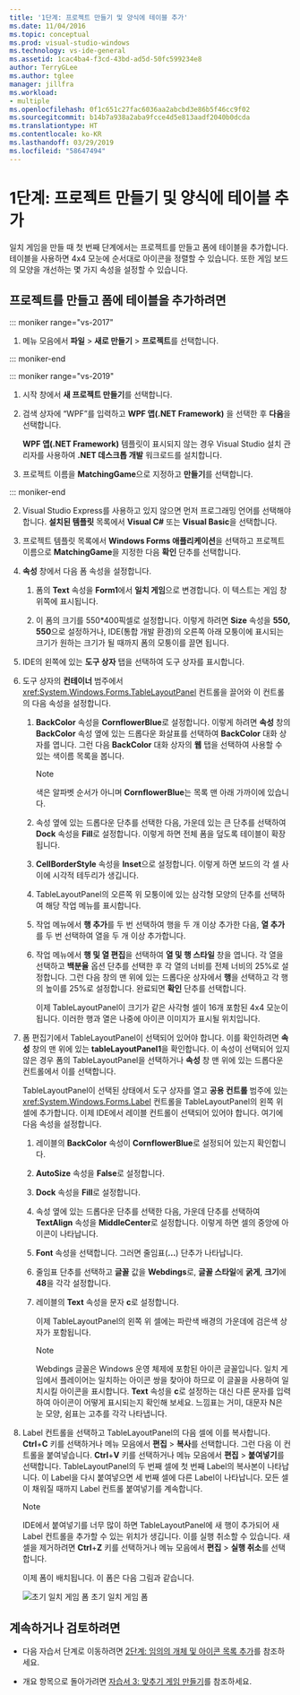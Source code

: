 ```yaml
---
title: '1단계: 프로젝트 만들기 및 양식에 테이블 추가'
ms.date: 11/04/2016
ms.topic: conceptual
ms.prod: visual-studio-windows
ms.technology: vs-ide-general
ms.assetid: 1cac4ba4-f3cd-43bd-ad5d-50fc599234e8
author: TerryGLee
ms.author: tglee
manager: jillfra
ms.workload:
- multiple
ms.openlocfilehash: 0f1c651c27fac6036aa2abcbd3e86b5f46cc9f02
ms.sourcegitcommit: b14b7a938a2aba9fcce4d5e813aadf2040b0dcda
ms.translationtype: HT
ms.contentlocale: ko-KR
ms.lasthandoff: 03/29/2019
ms.locfileid: "58647494"
---
```

# <a name="step-1-create-a-project-and-add-a-table-to-your-form"></a>1단계: 프로젝트 만들기 및 양식에 테이블 추가

일치 게임을 만들 때 첫 번째 단계에서는 프로젝트를 만들고 폼에 테이블을 추가합니다. 테이블을 사용하면 4x4 모눈에 순서대로 아이콘을 정렬할 수 있습니다. 또한 게임 보드의 모양을 개선하는 몇 가지 속성을 설정할 수 있습니다.

## <a name="to-create-a-project-and-add-a-table-to-your-form"></a>프로젝트를 만들고 폼에 테이블을 추가하려면

::: moniker range="vs-2017"

1. 메뉴 모음에서 **파일** > **새로 만들기** > **프로젝트**를 선택합니다.

::: moniker-end

::: moniker range="vs-2019"

1. 시작 창에서 **새 프로젝트 만들기**를 선택합니다.

1. 검색 상자에 “WPF”를 입력하고 **WPF 앱(.NET Framework)** 을 선택한 후 **다음**을 선택합니다.

   **WPF 앱(.NET Framework)** 템플릿이 표시되지 않는 경우 Visual Studio 설치 관리자를 사용하여 **.NET 데스크톱 개발** 워크로드를 설치합니다.

1. 프로젝트 이름을 **MatchingGame**으로 지정하고 **만들기**를 선택합니다.

::: moniker-end

2. Visual Studio Express를 사용하고 있지 않으면 먼저 프로그래밍 언어를 선택해야 합니다. **설치된 템플릿** 목록에서 **Visual C#** 또는 **Visual Basic**을 선택합니다.

3. 프로젝트 템플릿 목록에서 **Windows Forms 애플리케이션**을 선택하고 프로젝트 이름으로 **MatchingGame**을 지정한 다음 **확인** 단추를 선택합니다.

4. **속성** 창에서 다음 폼 속성을 설정합니다.

   1.  폼의 **Text** 속성을 **Form1**에서 **일치 게임**으로 변경합니다. 이 텍스트는 게임 창 위쪽에 표시됩니다.

   2.  이 폼의 크기를 550*400픽셀로 설정합니다. 이렇게 하려면 **Size** 속성을 **550, 550**으로 설정하거나, IDE(통합 개발 환경)의 오른쪽 아래 모퉁이에 표시되는 크기가 원하는 크기가 될 때까지 폼의 모퉁이를 끌면 됩니다.

5. IDE의 왼쪽에 있는 **도구 상자** 탭을 선택하여 도구 상자를 표시합니다.

6. 도구 상자의 **컨테이너** 범주에서 <xref:System.Windows.Forms.TableLayoutPanel> 컨트롤을 끌어와 이 컨트롤의 다음 속성을 설정합니다.

   1. **BackColor** 속성을 **CornflowerBlue**로 설정합니다. 이렇게 하려면 **속성** 창의 **BackColor** 속성 옆에 있는 드롭다운 화살표를 선택하여 **BackColor** 대화 상자를 엽니다.  그런 다음 **BackColor** 대화 상자의 **웹** 탭을 선택하여 사용할 수 있는 색이름 목록을 봅니다.

      > [!NOTE]
      > 색은 알파벳 순서가 아니며 **CornflowerBlue**는 목록 맨 아래 가까이에 있습니다.

   2. 속성 옆에 있는 드롭다운 단추를 선택한 다음, 가운데 있는 큰 단추를 선택하여 **Dock** 속성을 **Fill**로 설정합니다. 이렇게 하면 전체 폼을 덮도록 테이블이 확장됩니다.

   3. **CellBorderStyle** 속성을 **Inset**으로 설정합니다. 이렇게 하면 보드의 각 셀 사이에 시각적 테두리가 생깁니다.

   4. TableLayoutPanel의 오른쪽 위 모퉁이에 있는 삼각형 모양의 단추를 선택하여 해당 작업 메뉴를 표시합니다.

   5. 작업 메뉴에서 **행 추가**를 두 번 선택하여 행을 두 개 이상 추가한 다음, **열 추가**를 두 번 선택하여 열을 두 개 이상 추가합니다.

   6. 작업 메뉴에서 **행 및 열 편집**을 선택하여 **열 및 행 스타일** 창을 엽니다. 각 열을 선택하고 **백분율** 옵션 단추를 선택한 후 각 열의 너비를 전체 너비의 25%로 설정합니다. 그런 다음 창의 맨 위에 있는 드롭다운 상자에서 **행**을 선택하고 각 행의 높이를 25%로 설정합니다. 완료되면 **확인** 단추를 선택합니다.

      이제 TableLayoutPanel이 크기가 같은 사각형 셀이 16개 포함된 4x4 모눈이 됩니다. 이러한 행과 열은 나중에 아이콘 이미지가 표시될 위치입니다.

7. 폼 편집기에서 TableLayoutPanel이 선택되어 있어야 합니다. 이를 확인하려면 **속성** 창의 맨 위에 있는 **tableLayoutPanel1**을 확인합니다. 이 속성이 선택되어 있지 않은 경우 폼의 TableLayoutPanel을 선택하거나 **속성** 창 맨 위에 있는 드롭다운 컨트롤에서 이를 선택합니다.

    TableLayoutPanel이 선택된 상태에서 도구 상자를 열고 **공용 컨트롤** 범주에 있는 <xref:System.Windows.Forms.Label> 컨트롤을 TableLayoutPanel의 왼쪽 위 셀에 추가합니다. 이제 IDE에서 레이블 컨트롤이 선택되어 있어야 합니다. 여기에 다음 속성을 설정합니다.

   1.  레이블의 **BackColor** 속성이 **CornflowerBlue**로 설정되어 있는지 확인합니다.

   2.  **AutoSize** 속성을 **False**로 설정합니다.

   3.  **Dock** 속성을 **Fill**로 설정합니다.

   4.  속성 옆에 있는 드롭다운 단추를 선택한 다음, 가운데 단추를 선택하여 **TextAlign** 속성을 **MiddleCenter**로 설정합니다. 이렇게 하면 셀의 중앙에 아이콘이 나타납니다.

   5.  **Font** 속성을 선택합니다. 그러면 줄임표(**...**) 단추가 나타납니다.

   6.  줄임표 단추를 선택하고 **글꼴** 값을 **Webdings**로, **글꼴 스타일**에 **굵게**, **크기**에 **48**을 각각 설정합니다.

   7.  레이블의 **Text** 속성을 문자 **c**로 설정합니다.

        이제 TableLayoutPanel의 왼쪽 위 셀에는 파란색 배경의 가운데에 검은색 상자가 포함됩니다.

       > [!NOTE]
       > Webdings 글꼴은 Windows 운영 체제에 포함된 아이콘 글꼴입니다. 일치 게임에서 플레이어는 일치하는 아이콘 쌍을 찾아야 하므로 이 글꼴을 사용하여 일치시킬 아이콘을 표시합니다. **Text** 속성을 **c**로 설정하는 대신 다른 문자를 입력하여 아이콘이 어떻게 표시되는지 확인해 보세요. 느낌표는 거미, 대문자 N은 눈 모양, 쉼표는 고추를 각각 나타냅니다.

8. Label 컨트롤을 선택하고 TableLayoutPanel의 다음 셀에 이를 복사합니다. **Ctrl**+**C** 키를 선택하거나 메뉴 모음에서 **편집** > **복사**를 선택합니다. 그런 다음 이 컨트롤을 붙여넣습니다. **Ctrl**+**V** 키를 선택하거나 메뉴 모음에서 **편집** > **붙여넣기**를 선택합니다. TableLayoutPanel의 두 번째 셀에 첫 번째 Label의 복사본이 나타납니다. 이 Label을 다시 붙여넣으면 세 번째 셀에 다른 Label이 나타납니다. 모든 셀이 채워질 때까지 Label 컨트롤 붙여넣기를 계속합니다.

   > [!NOTE]
   > IDE에서 붙여넣기를 너무 많이 하면 TableLayoutPanel에 새 행이 추가되어 새 Label 컨트롤을 추가할 수 있는 위치가 생깁니다. 이를 실행 취소할 수 있습니다. 새 셀을 제거하려면 **Ctrl**+**Z** 키를 선택하거나 메뉴 모음에서 **편집** > **실행 취소**를 선택합니다.

    이제 폼이 배치됩니다. 이 폼은 다음 그림과 같습니다.

    ![초기 일치 게임 폼](../ide/media/express_tut4step1.png) 초기 일치 게임 폼

## <a name="to-continue-or-review"></a>계속하거나 검토하려면

-   다음 자습서 단계로 이동하려면 [2단계: 임의의 개체 및 아이콘 목록 추가](../ide/step-2-add-a-random-object-and-a-list-of-icons.md)를 참조하세요.

-   개요 항목으로 돌아가려면 [자습서 3: 맞추기 게임 만들기](../ide/tutorial-3-create-a-matching-game.md)를 참조하세요.
